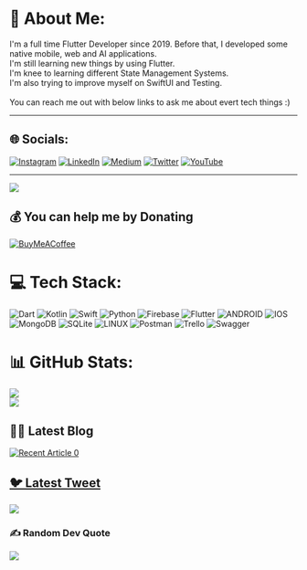 # 💫 About Me:
I'm a full time Flutter Developer since 2019. Before that, I developed some native mobile, web and AI applications.<br>I'm still learning new things by using Flutter.<br>I'm knee to learning different State Management Systems.<br>I'm also trying to improve myself on SwiftUI and Testing.<br><br>You can reach me out with below links to ask me about evert tech things :)


---
## 🌐 Socials:
[![Instagram](https://img.shields.io/badge/Instagram-%23E4405F.svg?logo=Instagram&logoColor=white)](https://instagram.com/bak.ten) [![LinkedIn](https://img.shields.io/badge/LinkedIn-%230077B5.svg?logo=linkedin&logoColor=white)](https://linkedin.com/in/burak-akten-b401ba102) [![Medium](https://img.shields.io/badge/Medium-12100E?logo=medium&logoColor=white)](https://medium.com/@burakakten) [![Twitter](https://img.shields.io/badge/Twitter-%231DA1F2.svg?logo=Twitter&logoColor=white)](https://twitter.com/aktenburakk) [![YouTube](https://img.shields.io/badge/YouTube-%23FF0000.svg?logo=YouTube&logoColor=white)](https://youtube.com/@burakakten3214) 

---
[![](https://visitcount.itsvg.in/api?id=BurakAkten&icon=0&color=0)](https://visitcount.itsvg.in)

  ## 💰 You can help me by Donating
  [![BuyMeACoffee](https://img.shields.io/badge/Buy%20Me%20a%20Coffee-ffdd00?style=for-the-badge&logo=buy-me-a-coffee&logoColor=black)](https://buymeacoffee.com/aktenburakk) 

# 💻 Tech Stack:
![Dart](https://img.shields.io/badge/dart-%230175C2.svg?style=for-the-badge&logo=dart&logoColor=white) ![Kotlin](https://img.shields.io/badge/kotlin-%230095D5.svg?style=for-the-badge&logo=kotlin&logoColor=white) ![Swift](https://img.shields.io/badge/swift-F54A2A?style=for-the-badge&logo=swift&logoColor=white) ![Python](https://img.shields.io/badge/python-3670A0?style=for-the-badge&logo=python&logoColor=ffdd54) ![Firebase](https://img.shields.io/badge/firebase-%23039BE5.svg?style=for-the-badge&logo=firebase) ![Flutter](https://img.shields.io/badge/Flutter-%2302569B.svg?style=for-the-badge&logo=Flutter&logoColor=white) ![ANDROID](https://img.shields.io/badge/android-%2320232a.svg?style=for-the-badge&logo=android&logoColor=%a4c639) ![IOS](https://img.shields.io/badge/IOS-%2320232a.svg?style=for-the-badge&logo=apple&logoColor=white) ![MongoDB](https://img.shields.io/badge/MongoDB-%234ea94b.svg?style=for-the-badge&logo=mongodb&logoColor=white) ![SQLite](https://img.shields.io/badge/sqlite-%2307405e.svg?style=for-the-badge&logo=sqlite&logoColor=white) ![LINUX](https://img.shields.io/badge/Linux-FCC624?style=for-the-badge&logo=linux&logoColor=black) ![Postman](https://img.shields.io/badge/Postman-FF6C37?style=for-the-badge&logo=postman&logoColor=white) ![Trello](https://img.shields.io/badge/Trello-%23026AA7.svg?style=for-the-badge&logo=Trello&logoColor=white) ![Swagger](https://img.shields.io/badge/-Swagger-%23Clojure?style=for-the-badge&logo=swagger&logoColor=white)
# 📊 GitHub Stats:
<!-- ![](https://github-readme-stats.vercel.app/api?username=BurakAkten&theme=dark&hide_border=false&include_all_commits=true&count_private=true)<br/> -->
![](https://github-readme-streak-stats.herokuapp.com/?user=BurakAkten&theme=dark&hide_border=false)<br/>
![](https://github-readme-stats.vercel.app/api/top-langs/?username=BurakAkten&theme=dark&hide_border=false&include_all_commits=true&count_private=true&layout=compact)

## ✍🏻 Latest Blog
<a target="_blank" href="https://github-readme-medium-recent-article.vercel.app/medium/@burakakten/0"><img src="https://github-readme-medium-recent-article.vercel.app/medium/@burakakten/0" alt="Recent Article 0"> 


## 🐦 Latest Tweet
[![](https://gtce.itsvg.in/api?username=aktenburakk)](https://github.com/VishwaGauravIn/github-twitter-card-embed)

### ✍️ Random Dev Quote
![](https://quotes-github-readme.vercel.app/api?type=horizontal&theme=radical)
